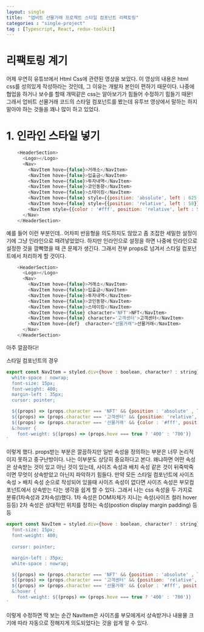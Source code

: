 ```yaml
---
layout: single
title:  "업비트 선물거래 프로젝트 스타일 컴포넌트 리팩토링"
categories : "single-project"
tag : [Typescript, React, redux-toolkit]
---
```


# 리팩토링 계기

어제 우연히 유튜브에서 Html Css에 관련된 영상을 보았다. 이 영상의 내용은 html css를 성의있게 작성하라는 것인데, 그 이유는 개발자 본인이 편하기 때문이다. 나중에 협업을 하거나 보수를 할때 개떡같은 css는 알아보기가 힘들어 수정하기 힘들기 때문! 그래서 업비트 선물거래 코드의 스타일 컴포넌트를 봤는데 유투브 영상에서 말하는 하지 말아야 하는 것들을 꽤나 많이 하고 있었다.


# 1. 인라인 스타일 넣기

``` js
    <HeaderSection>
      <Logo></Logo>
      <Nav>
        <NavItem hove={false}>거래소</NavItem>
        <NavItem hove={false}>입출금</NavItem>
        <NavItem hove={false}>투자내역</NavItem>
        <NavItem hove={false}>코인동향</NavItem>
        <NavItem hove={false}>스테이킹</NavItem>
        <NavItem hove={false} style={{position: 'absolute', left : 625, bottom: 19}}>NFT</NavItem>
        <NavItem hove={false} style={{position: 'relative', left : 58}}>고객센터</NavItem>
        <NavItem style={{color : '#fff', position: 'relative', left : 55}} hove={def}>선물거래</NavItem>
      </Nav>
    </HeaderSection>
```

예를 들어 이런 부분인데.. 어차피 반응형을 의도하지도 않았고 좀 조잡한 세밀한 설정이기에 그냥 인라인으로 때려넣었었다. 하지만 인라인으로 설정을 하면 나중에 인라인으로 설정한 것을 깜빡했을 때 큰 문제가 생긴다. 그래서 전부 props로 넘겨서 스타일 컴포넌트에서 처리하게 할 것이다. 

```js
    <HeaderSection>
      <Logo></Logo>
      <Nav>
        <NavItem hove={false}>거래소</NavItem>
        <NavItem hove={false}>입출금</NavItem>
        <NavItem hove={false}>투자내역</NavItem>
        <NavItem hove={false}>코인동향</NavItem>
        <NavItem hove={false}>스테이킹</NavItem>
        <NavItem hove={false} character='NFT'>NFT</NavItem>
        <NavItem hove={false} character='고객센터'>고객센터</NavItem>
        <NavItem hove={def}  character="선물거래">선물거래</NavItem>
      </Nav>
    </HeaderSection>
```
아주 깔끔하다! 

스타일 컴포넌트의 경우
```js
export const NavItem = styled.div<{hove : boolean, character? : string}>`
  white-space : nowrap;
  font-size: 15px;
  font-weight: 400;
  margin-left : 35px;
  cursor: pointer;

  ${(props) => (props.character === 'NFT' && {position : 'absolute' , left : 625, bottom: 19})}
  ${(props) => (props.character === '고객센터' && {position: 'relative', left : 58})}
  ${(props) => (props.character === '선물거래' && {color : '#fff', position: 'relative', left : 55})}
  &:hover {
    font-weight: ${(props) => (props.hove === true ? '400' : '700')}
`
```
이렇게 했다. props받는 부분은 깔끔하지만 일반 속성을 정의하는 부분은 너무 논리적이지 못하고 중구난방이다. 나는 이부분도 상당히 중요하다고 본다. 왜냐하면 어떤 속성은 상속받는 것이 있고 아닌 것이 있는데, 사이즈 속성과 배치 속성 같은 것이 뒤죽박죽이면 무엇이 상속받았고 아닌지 파악하기 힘들다. 만약 모든 스타일 컴포넌트에 사이즈 속성 > 배치 속성 순으로 작성되어 있을때 사이즈 속성이 없다면 사이즈 속성은 부모컴포넌트에서 상속받는 다는 생각을 쉽게 할 수 있다. 그래서 나는 css 속성을 두 가지로 분류(1차속성과 2차속성)했다. 1차 속성은 DOM자체가 지니는 속성(사이즈 컬러 hover 등등) 2차 속성은 상대적인 위치를 정하는 속성(postion display margin padding) 등등

```js
export const NavItem = styled.div<{hove : boolean, character? : string}>`
  font-size: 15px;
  font-weight: 400;
  
  cursor: pointer;

  margin-left : 35px;
  white-space : nowrap;

  ${(props) => (props.character === 'NFT' && {position : 'absolute' , left : 625, bottom: 19})}
  ${(props) => (props.character === '고객센터' && {position: 'relative', left : 58})}
  ${(props) => (props.character === '선물거래' && {color : '#fff', position: 'relative', left : 55})}
  &:hover {
    font-weight: ${(props) => (props.hove === true ? '400' : '700')}
`
```
이렇게 수정하면 딱 보는 순간 NavItem은 사이즈를 부모에게서 상속받거나 내용물 크기에 따라 자동으로 정해지게 의도되었다는 것을 쉽게 알 수 있다. 
